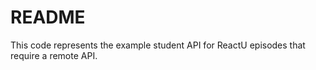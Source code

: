 # README

This code represents the example student API for ReactU episodes that require a remote API.
